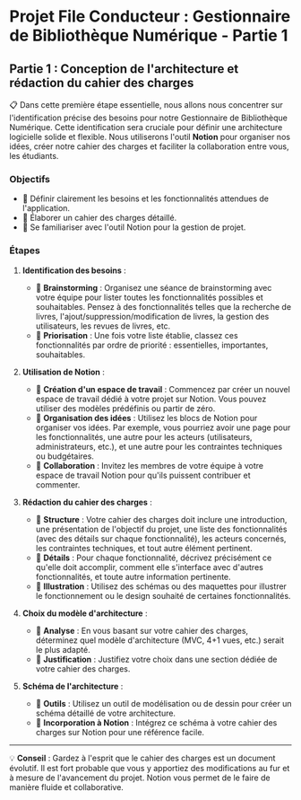 # Projet File Conducteur : Gestionnaire de Bibliothèque Numérique - Partie 1

## Partie 1 : Conception de l'architecture et rédaction du cahier des charges

📋 Dans cette première étape essentielle, nous allons nous concentrer sur l'identification précise des besoins pour notre Gestionnaire de Bibliothèque Numérique. Cette identification sera cruciale pour définir une architecture logicielle solide et flexible. Nous utiliserons l'outil **Notion** pour organiser nos idées, créer notre cahier des charges et faciliter la collaboration entre vous, les étudiants.

### Objectifs

- 🎯 Définir clairement les besoins et les fonctionnalités attendues de l'application.
- 🎯 Élaborer un cahier des charges détaillé.
- 🎯 Se familiariser avec l'outil Notion pour la gestion de projet.

### Étapes

1. **Identification des besoins** :
    - 📌 **Brainstorming** : Organisez une séance de brainstorming avec votre équipe pour lister toutes les fonctionnalités possibles et souhaitables. Pensez à des fonctionnalités telles que la recherche de livres, l'ajout/suppression/modification de livres, la gestion des utilisateurs, les revues de livres, etc.
    - 📌 **Priorisation** : Une fois votre liste établie, classez ces fonctionnalités par ordre de priorité : essentielles, importantes, souhaitables.

2. **Utilisation de Notion** :
    - 📌 **Création d'un espace de travail** : Commencez par créer un nouvel espace de travail dédié à votre projet sur Notion. Vous pouvez utiliser des modèles prédéfinis ou partir de zéro.
    - 📌 **Organisation des idées** : Utilisez les blocs de Notion pour organiser vos idées. Par exemple, vous pourriez avoir une page pour les fonctionnalités, une autre pour les acteurs (utilisateurs, administrateurs, etc.), et une autre pour les contraintes techniques ou budgétaires.
    - 📌 **Collaboration** : Invitez les membres de votre équipe à votre espace de travail Notion pour qu'ils puissent contribuer et commenter.

3. **Rédaction du cahier des charges** :
    - 📌 **Structure** : Votre cahier des charges doit inclure une introduction, une présentation de l'objectif du projet, une liste des fonctionnalités (avec des détails sur chaque fonctionnalité), les acteurs concernés, les contraintes techniques, et tout autre élément pertinent.
    - 📌 **Détails** : Pour chaque fonctionnalité, décrivez précisément ce qu'elle doit accomplir, comment elle s'interface avec d'autres fonctionnalités, et toute autre information pertinente.
    - 📌 **Illustration** : Utilisez des schémas ou des maquettes pour illustrer le fonctionnement ou le design souhaité de certaines fonctionnalités.

4. **Choix du modèle d'architecture** :
    - 📌 **Analyse** : En vous basant sur votre cahier des charges, déterminez quel modèle d'architecture (MVC, 4+1 vues, etc.) serait le plus adapté.
    - 📌 **Justification** : Justifiez votre choix dans une section dédiée de votre cahier des charges.

5. **Schéma de l'architecture** :
    - 📌 **Outils** : Utilisez un outil de modélisation ou de dessin pour créer un schéma détaillé de votre architecture.
    - 📌 **Incorporation à Notion** : Intégrez ce schéma à votre cahier des charges sur Notion pour une référence facile.

---

💡 **Conseil** : Gardez à l'esprit que le cahier des charges est un document évolutif. Il est fort probable que vous y apportiez des modifications au fur et à mesure de l'avancement du projet. Notion vous permet de le faire de manière fluide et collaborative.